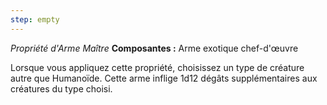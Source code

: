 ```yaml
---
step: empty
---
```

_Propriété d'Arme Maître_
__Composantes :__ Arme exotique chef-d'œuvre

Lorsque vous appliquez cette propriété, choisissez un type de créature autre que Humanoïde. Cette arme inflige 1d12 dégâts supplémentaires aux créatures du type choisi.